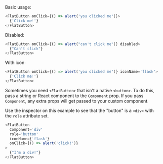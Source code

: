 Basic usage:

```js
<FlatButton onClick={() => alert('you clicked me')}>
  {'Click me!'}
</FlatButton>
```

Disabled:

```js
<FlatButton onClick={() => alert("can't click me")} disabled>
  {"Can't click"}
</FlatButton>
```

With icon:

```js
<FlatButton onClick={() => alert('you clicked me')} iconName='flask'>
  {'Click me!'}
</FlatButton>
```

Sometimes you need `<FlatButton>` that isn't a native `<button>`. To do this, pass a string or React component to the `Component` prop. If you pass `Component`, any extra props will get passed to your custom component.

Use the inspector on this example to see that the "button" is a `<div>` with the `role` attribute set.

```js
<FlatButton
  Component='div'
  role='button'
  iconName={'flask'}
  onClick={() => alert('click!')}
>
  {"I'm a div!"}
</FlatButton>
```
